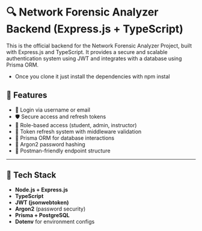 # 🔍 Network Forensic Analyzer Backend (Express.js + TypeScript)

This is the official backend for the Network Forensic Analyzer Project, built with Express.js and TypeScript. It provides a secure and scalable authentication system using JWT and integrates with a database using Prisma ORM.

- Once you clone it just install the dependencies with npm instal

## 🚀 Features

- 🔐 Login via username or email
- 🛡️ Secure access and refresh tokens
- 🧠 Role-based access (student, admin, instructor)
- 🔄 Token refresh system with middleware validation
- 💾 Prisma ORM for database interactions
- 🧂 Argon2 password hashing
- 🧪 Postman-friendly endpoint structure

---

## 🧱 Tech Stack

- **Node.js + Express.js**
- **TypeScript**
- **JWT (jsonwebtoken)**
- **Argon2** (password security)
- **Prisma + PostgreSQL**
- **Dotenv** for environment configs


